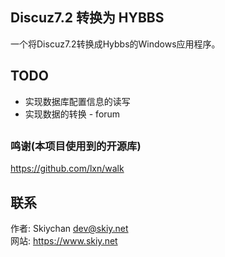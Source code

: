 Discuz7.2 转换为 HYBBS
------
一个将Discuz7.2转换成Hybbs的Windows应用程序。

## TODO
- 实现数据库配置信息的读写
- 实现数据的转换 - forum

##

### 鸣谢(本项目使用到的开源库)
https://github.com/lxn/walk


## 联系
作者: Skiychan <dev@skiy.net>   
网站: https://www.skiy.net